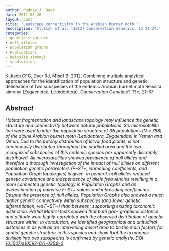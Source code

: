 ```yaml
---
author: Rodney J. Dyer
date: 2011-08-26
layout: post
title: "Landscape connectivity in the Arabian burnet moth."
description: "Klütsch et al. (2012) Conservation Genetics, 13 21-37."
categories: 
- genetic structure
- null alleles
- population graphs
- Publications
- Reissita simonyi
- subdivision
---
```

Klütsch CFC, Dyer RJ, Misof B. 2012. Combining multiple analytical approaches for the identification of population structure and genetic delineation of two subspecies of the endemic Arabian burnet moth Reissita simonyi (Zygaenidae; Lepidoptera). <i>Conservation Genetics*, <i>*13**, 21-37.
## Abstract
Habitat fragmentation and landscape topology may influence the genetic structure and connectivity between natural populations. Six microsatellite loci were used to infer the population structure of 35 populations (N = 788) of the alpine Arabian burnet moth (Lepidoptera, Zygaenidae) in Yemen and Oman. Due to the patchy distribution of larval food plants, is not continuously distributed throughout the studied area and the two recognized subspecies of this endemic species are apparently discretely distributed. All microsatellites showed prevalence of null alleles and therefore a thorough investigation of the impact of null alleles on different population genetic parameters (F~ST~, inbreeding coefficients, and Population Graph topologies) is given. In general, null alleles reduced genetic covariance and independence of allele frequencies resulting in a more connected genetic topology in Population Graphs and an overestimation of pairwise F~ST~ values and inbreeding coefficients. Despite the presence of null alleles, Population Graphs also showed a much higher genetic connectivity within subspecies (and lower genetic differentiation, via F~ST~) than between; supporting existing taxonomic distinction. Partial Mantel tests showed that both geo- graphical distance and altitude were highly correlated with the observed distribution of genetic structure within. In conclusion, we identified geographical and altitudinal distances in as well as an intervening desert area to be the main factors for spatial genetic structure in this species and show that the taxonomic division into two subspecies is confirmed by genetic analysis.
DOI: 
[10.1007/s10592-011-0259-0](https://drive.google.com/open?id=0B0T81CzLjtfPMkxsUU5ETFVnM0U&authuser=0)
